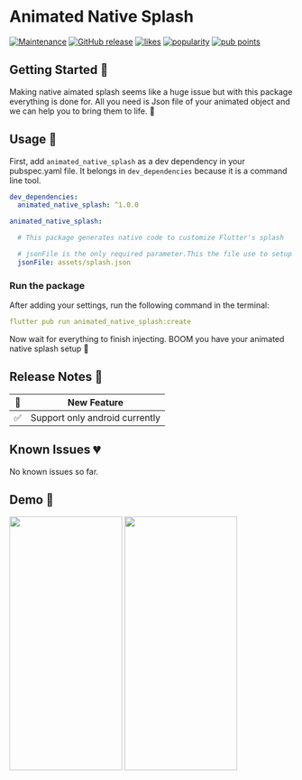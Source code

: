 # Animated Native Splash

[![Maintenance](https://img.shields.io/badge/Maintained%3F-yes-green.svg)](https://GitHub.com/Naereen/StrapDown.js/graphs/commit-activity)
[![GitHub release](https://img.shields.io/github/release/Naereen/StrapDown.js.svg)](https://github.com/Rexfordasamoah51/flutter_animated_splash_screen/releases/) [![likes](https://badges.bar/animated_native_splash/likes)](https://pub.dev/packages/animated_native_splash/score) [![popularity](https://badges.bar/animated_native_splash/popularity)](https://pub.dev/packages/animated_native_splash/score) [![pub points](https://badges.bar/animated_native_splash/pub%20points)](https://pub.dev/packages/animated_native_splash/score)

## Getting Started 🚀

Making native aimated splash seems like a huge issue but with this package everything is done for. All you need is Json file of your animated object and we can help you to bring them to life. 🎇

## Usage 🎨

First, add `animated_native_splash` as a dev dependency in your pubspec.yaml file. It belongs in `dev_dependencies` because it is a command line tool.

```yaml
dev_dependencies:
  animated_native_splash: ^1.0.0
```

```yaml
animated_native_splash:

  # This package generates native code to customize Flutter's splash

  # jsonFile is the only required parameter.This the file use to setup the animation object.
  jsonFile: assets/splash.json

```

### Run the package

After adding your settings, run the following command in the terminal:

```yaml
flutter pub run animated_native_splash:create
```

Now wait for everything to finish injecting. BOOM you have your animated native splash setup 🎉

## Release Notes 💙

| 🚀   | New Feature                    |
| --- | ------------------------------ |
| ✅   | Support only android currently |

## Known Issues 💔

No known issues so far.

## Demo 👀



<img src="https://user-images.githubusercontent.com/36260221/109400541-34c39480-7941-11eb-9b58-79ae384584cf.gif" width="200" height="450">


<img src="https://user-images.githubusercontent.com/36260221/110107238-8be2c280-7da2-11eb-8acc-9bf4f337e0c9.gif" width="200" height="450">